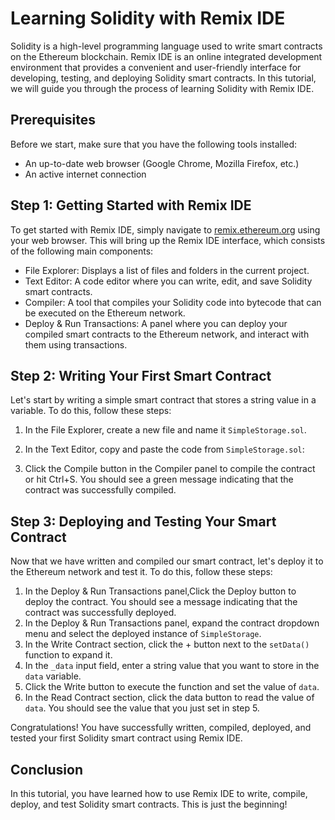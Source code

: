 # Learning Solidity with Remix IDE

Solidity is a high-level programming language used to write smart contracts on the Ethereum blockchain. Remix IDE is an online integrated development environment that provides a convenient and user-friendly interface for developing, testing, and deploying Solidity smart contracts. In this tutorial, we will guide you through the process of learning Solidity with Remix IDE.

## Prerequisites

Before we start, make sure that you have the following tools installed:

- An up-to-date web browser (Google Chrome, Mozilla Firefox, etc.)
- An active internet connection

## Step 1: Getting Started with Remix IDE

To get started with Remix IDE, simply navigate to [remix.ethereum.org](https://remix.ethereum.org/) using your web browser. This will bring up the Remix IDE interface, which consists of the following main components:

- File Explorer: Displays a list of files and folders in the current project.
- Text Editor: A code editor where you can write, edit, and save Solidity smart contracts.
- Compiler: A tool that compiles your Solidity code into bytecode that can be executed on the Ethereum network.
- Deploy & Run Transactions: A panel where you can deploy your compiled smart contracts to the Ethereum network, and interact with them using transactions.

## Step 2: Writing Your First Smart Contract

Let's start by writing a simple smart contract that stores a string value in a variable. To do this, follow these steps:

1.  In the File Explorer, create a new file and name it `SimpleStorage.sol`.
2.  In the Text Editor, copy and paste the code from `SimpleStorage.sol`:

3.  Click the Compile button in the Compiler panel to compile the contract or hit Ctrl+S. You should see a green message indicating that the contract was successfully compiled.

## Step 3: Deploying and Testing Your Smart Contract

Now that we have written and compiled our smart contract, let's deploy it to the Ethereum network and test it. To do this, follow these steps:

1.  In the Deploy & Run Transactions panel,Click the Deploy button to deploy the contract. You should see a message indicating that the contract was successfully deployed.
2.  In the Deploy & Run Transactions panel, expand the contract dropdown menu and select the deployed instance of `SimpleStorage`.
3.  In the Write Contract section, click the + button next to the `setData()` function to expand it.
4.  In the `_data` input field, enter a string value that you want to store in the `data` variable.
5.  Click the Write button to execute the function and set the value of `data`.
6.  In the Read Contract section, click the data button to read the value of `data`. You should see the value that you just set in step 5.

Congratulations! You have successfully written, compiled, deployed, and tested your first Solidity smart contract using Remix IDE.

## Conclusion

In this tutorial, you have learned how to use Remix IDE to write, compile, deploy, and test Solidity smart contracts. This is just the beginning!
